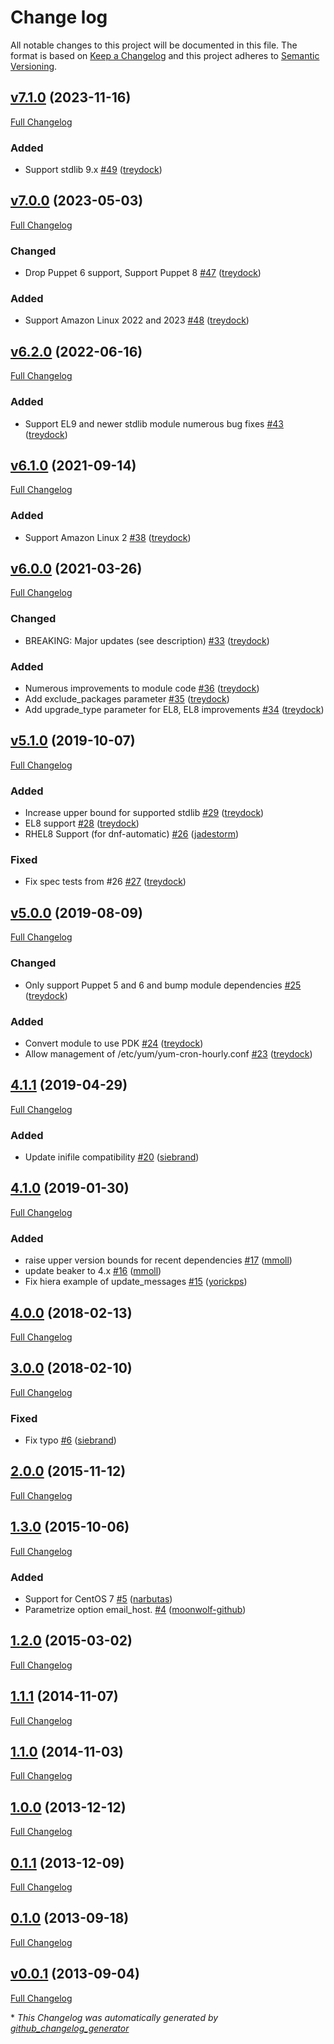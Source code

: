 # Change log

All notable changes to this project will be documented in this file. The format is based on [Keep a Changelog](http://keepachangelog.com/en/1.0.0/) and this project adheres to [Semantic Versioning](http://semver.org).

## [v7.1.0](https://github.com/treydock/puppet-yum_cron/tree/v7.1.0) (2023-11-16)

[Full Changelog](https://github.com/treydock/puppet-yum_cron/compare/v7.0.0...v7.1.0)

### Added

- Support stdlib 9.x [\#49](https://github.com/treydock/puppet-yum_cron/pull/49) ([treydock](https://github.com/treydock))

## [v7.0.0](https://github.com/treydock/puppet-yum_cron/tree/v7.0.0) (2023-05-03)

[Full Changelog](https://github.com/treydock/puppet-yum_cron/compare/v6.2.0...v7.0.0)

### Changed

- Drop Puppet 6 support, Support Puppet 8 [\#47](https://github.com/treydock/puppet-yum_cron/pull/47) ([treydock](https://github.com/treydock))

### Added

- Support Amazon Linux 2022 and 2023 [\#48](https://github.com/treydock/puppet-yum_cron/pull/48) ([treydock](https://github.com/treydock))

## [v6.2.0](https://github.com/treydock/puppet-yum_cron/tree/v6.2.0) (2022-06-16)

[Full Changelog](https://github.com/treydock/puppet-yum_cron/compare/v6.1.0...v6.2.0)

### Added

- Support EL9 and newer stdlib module numerous bug fixes [\#43](https://github.com/treydock/puppet-yum_cron/pull/43) ([treydock](https://github.com/treydock))

## [v6.1.0](https://github.com/treydock/puppet-yum_cron/tree/v6.1.0) (2021-09-14)

[Full Changelog](https://github.com/treydock/puppet-yum_cron/compare/v6.0.0...v6.1.0)

### Added

- Support Amazon Linux 2 [\#38](https://github.com/treydock/puppet-yum_cron/pull/38) ([treydock](https://github.com/treydock))

## [v6.0.0](https://github.com/treydock/puppet-yum_cron/tree/v6.0.0) (2021-03-26)

[Full Changelog](https://github.com/treydock/puppet-yum_cron/compare/v5.1.0...v6.0.0)

### Changed

- BREAKING: Major updates \(see description\) [\#33](https://github.com/treydock/puppet-yum_cron/pull/33) ([treydock](https://github.com/treydock))

### Added

- Numerous improvements to module code [\#36](https://github.com/treydock/puppet-yum_cron/pull/36) ([treydock](https://github.com/treydock))
- Add exclude\_packages parameter [\#35](https://github.com/treydock/puppet-yum_cron/pull/35) ([treydock](https://github.com/treydock))
- Add upgrade\_type parameter for EL8, EL8 improvements [\#34](https://github.com/treydock/puppet-yum_cron/pull/34) ([treydock](https://github.com/treydock))

## [v5.1.0](https://github.com/treydock/puppet-yum_cron/tree/v5.1.0) (2019-10-07)

[Full Changelog](https://github.com/treydock/puppet-yum_cron/compare/v5.0.0...v5.1.0)

### Added

- Increase upper bound for supported stdlib [\#29](https://github.com/treydock/puppet-yum_cron/pull/29) ([treydock](https://github.com/treydock))
- EL8 support [\#28](https://github.com/treydock/puppet-yum_cron/pull/28) ([treydock](https://github.com/treydock))
- RHEL8 Support \(for dnf-automatic\) [\#26](https://github.com/treydock/puppet-yum_cron/pull/26) ([jadestorm](https://github.com/jadestorm))

### Fixed

- Fix spec tests from \#26 [\#27](https://github.com/treydock/puppet-yum_cron/pull/27) ([treydock](https://github.com/treydock))

## [v5.0.0](https://github.com/treydock/puppet-yum_cron/tree/v5.0.0) (2019-08-09)

[Full Changelog](https://github.com/treydock/puppet-yum_cron/compare/4.1.1...v5.0.0)

### Changed

- Only support Puppet 5 and 6 and bump module dependencies [\#25](https://github.com/treydock/puppet-yum_cron/pull/25) ([treydock](https://github.com/treydock))

### Added

- Convert module to use PDK [\#24](https://github.com/treydock/puppet-yum_cron/pull/24) ([treydock](https://github.com/treydock))
- Allow management of /etc/yum/yum-cron-hourly.conf [\#23](https://github.com/treydock/puppet-yum_cron/pull/23) ([treydock](https://github.com/treydock))

## [4.1.1](https://github.com/treydock/puppet-yum_cron/tree/4.1.1) (2019-04-29)

[Full Changelog](https://github.com/treydock/puppet-yum_cron/compare/4.1.0...4.1.1)

### Added

- Update inifile compatibility [\#20](https://github.com/treydock/puppet-yum_cron/pull/20) ([siebrand](https://github.com/siebrand))

## [4.1.0](https://github.com/treydock/puppet-yum_cron/tree/4.1.0) (2019-01-30)

[Full Changelog](https://github.com/treydock/puppet-yum_cron/compare/4.0.0...4.1.0)

### Added

- raise upper version bounds for recent dependencies [\#17](https://github.com/treydock/puppet-yum_cron/pull/17) ([mmoll](https://github.com/mmoll))
- update beaker to 4.x [\#16](https://github.com/treydock/puppet-yum_cron/pull/16) ([mmoll](https://github.com/mmoll))
- Fix hiera example of update\_messages [\#15](https://github.com/treydock/puppet-yum_cron/pull/15) ([yorickps](https://github.com/yorickps))

## [4.0.0](https://github.com/treydock/puppet-yum_cron/tree/4.0.0) (2018-02-13)

[Full Changelog](https://github.com/treydock/puppet-yum_cron/compare/3.0.0...4.0.0)

## [3.0.0](https://github.com/treydock/puppet-yum_cron/tree/3.0.0) (2018-02-10)

[Full Changelog](https://github.com/treydock/puppet-yum_cron/compare/2.0.0...3.0.0)

### Fixed

- Fix typo [\#6](https://github.com/treydock/puppet-yum_cron/pull/6) ([siebrand](https://github.com/siebrand))

## [2.0.0](https://github.com/treydock/puppet-yum_cron/tree/2.0.0) (2015-11-12)

[Full Changelog](https://github.com/treydock/puppet-yum_cron/compare/1.3.0...2.0.0)

## [1.3.0](https://github.com/treydock/puppet-yum_cron/tree/1.3.0) (2015-10-06)

[Full Changelog](https://github.com/treydock/puppet-yum_cron/compare/1.2.0...1.3.0)

### Added

- Support for CentOS 7 [\#5](https://github.com/treydock/puppet-yum_cron/pull/5) ([narbutas](https://github.com/narbutas))
- Parametrize option email\_host. [\#4](https://github.com/treydock/puppet-yum_cron/pull/4) ([moonwolf-github](https://github.com/moonwolf-github))

## [1.2.0](https://github.com/treydock/puppet-yum_cron/tree/1.2.0) (2015-03-02)

[Full Changelog](https://github.com/treydock/puppet-yum_cron/compare/1.1.1...1.2.0)

## [1.1.1](https://github.com/treydock/puppet-yum_cron/tree/1.1.1) (2014-11-07)

[Full Changelog](https://github.com/treydock/puppet-yum_cron/compare/1.1.0...1.1.1)

## [1.1.0](https://github.com/treydock/puppet-yum_cron/tree/1.1.0) (2014-11-03)

[Full Changelog](https://github.com/treydock/puppet-yum_cron/compare/1.0.0...1.1.0)

## [1.0.0](https://github.com/treydock/puppet-yum_cron/tree/1.0.0) (2013-12-12)

[Full Changelog](https://github.com/treydock/puppet-yum_cron/compare/0.1.1...1.0.0)

## [0.1.1](https://github.com/treydock/puppet-yum_cron/tree/0.1.1) (2013-12-09)

[Full Changelog](https://github.com/treydock/puppet-yum_cron/compare/0.1.0...0.1.1)

## [0.1.0](https://github.com/treydock/puppet-yum_cron/tree/0.1.0) (2013-09-18)

[Full Changelog](https://github.com/treydock/puppet-yum_cron/compare/v0.0.1...0.1.0)

## [v0.0.1](https://github.com/treydock/puppet-yum_cron/tree/v0.0.1) (2013-09-04)

[Full Changelog](https://github.com/treydock/puppet-yum_cron/compare/9aa4945e471387d8102ffa03f3f85d20a10d74f0...v0.0.1)



\* *This Changelog was automatically generated by [github_changelog_generator](https://github.com/github-changelog-generator/github-changelog-generator)*
